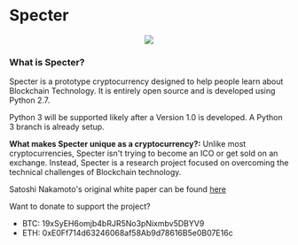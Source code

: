 # Specter
<p align="center">
  <img src=https://github.com/frichetten/specter/raw/master/specter.png />
</p>

### What is Specter?
Specter is a prototype cryptocurrency designed to help people learn about Blockchain Technology. It is entirely open source and is developed using Python 2.7.

Python 3 will be supported likely after a Version 1.0 is developed. A Python 3 branch is already setup.

**What makes Specter unique as a cryptocurrency?:** Unlike most cryptocurrencies, Specter isn't trying to become an ICO or get sold on an exchange. Instead, Specter is a research project focused on overcoming the technical challenges of Blockchain technology.

Satoshi Nakamoto's original white paper can be found [here](https://bitcoin.org/bitcoin.pdf)

Want to donate to support the project? 
* BTC: 19xSyEH6omjb4bRJR5No3pNixmbv5DBYV9
* ETH: 0xE0Ff714d63246068af58Ab9d78616B5e0B07E16c
